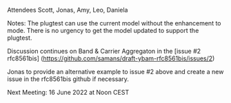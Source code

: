 Attendees Scott, Jonas, Amy, Leo, Daniela

Notes: 
The plugtest can use the current model without the enhancement to mode.  There is no urgency to get the model updated to support the plugtest.

Discussion continues on Band & Carrier Aggregaton in the [issue #2 rfc8561bis] (https://github.com/samans/draft-ybam-rfc8561bis/issues/2)

Jonas to provide an alternative example to issue #2 above and create a new issue in the rfc8561bis github if necessary.

Next Meeting: 16 June 2022 at Noon CEST
